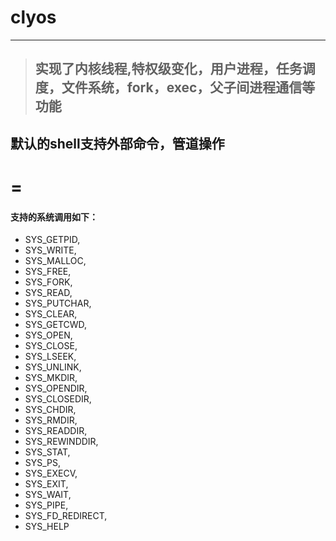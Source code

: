#               clyos
-----
> ## 实现了内核线程,特权级变化，用户进程，任务调度，文件系统，fork，exec，父子间进程通信等功能
## 默认的shell支持外部命令，管道操作

=
=
 #### 支持的系统调用如下：
 *   SYS_GETPID,
 *   SYS_WRITE,
 *   SYS_MALLOC,
 *   SYS_FREE,
 *   SYS_FORK,
 *   SYS_READ,
 *   SYS_PUTCHAR,
 *   SYS_CLEAR,
 *   SYS_GETCWD,
 *   SYS_OPEN,
 *   SYS_CLOSE,
 *   SYS_LSEEK,
 *   SYS_UNLINK,
 *   SYS_MKDIR,
 *   SYS_OPENDIR,
 *   SYS_CLOSEDIR,
 *   SYS_CHDIR,
 *   SYS_RMDIR,
 *   SYS_READDIR,
 *   SYS_REWINDDIR,
 *   SYS_STAT,
 *   SYS_PS,
 *   SYS_EXECV,
 *   SYS_EXIT,
 *   SYS_WAIT,
 *   SYS_PIPE,
 *   SYS_FD_REDIRECT,
 *   SYS_HELP
